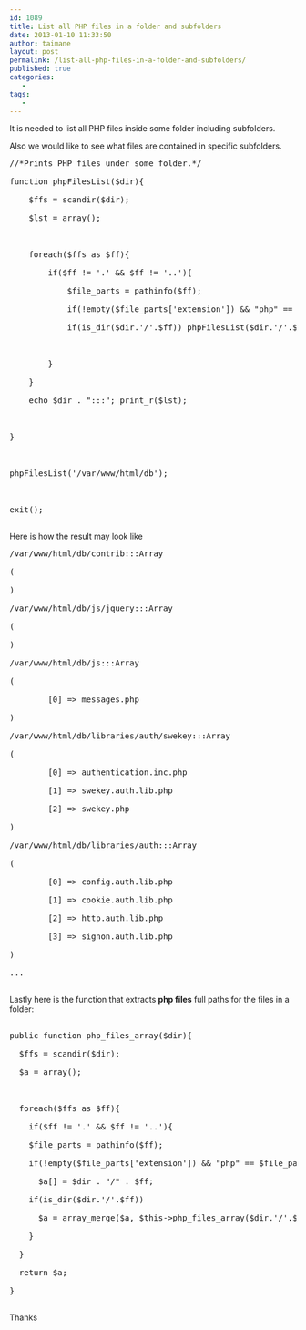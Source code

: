 ```yaml
---
id: 1089
title: List all PHP files in a folder and subfolders
date: 2013-01-10 11:33:50
author: taimane
layout: post
permalink: /list-all-php-files-in-a-folder-and-subfolders/
published: true
categories:
   -
tags:
   -
---
```

It is needed to list all PHP files inside some folder including subfolders. 
Also we would like to see what files are contained in specific subfolders.

<pre class="prettyprint">//*Prints PHP files under some folder.*/
function phpFilesList($dir){
	$ffs = scandir($dir);
	$lst = array();
	
	foreach($ffs as $ff){
		if($ff != '.' && $ff != '..'){
			$file_parts = pathinfo($ff);
			if(!empty($file_parts['extension']) && "php" == $file_parts['extension']) $lst[] = $ff;
			if(is_dir($dir.'/'.$ff)) phpFilesList($dir.'/'.$ff);
	
		}
	}
	echo $dir . ":::"; print_r($lst);

}

phpFilesList('/var/www/html/db');

exit();
</pre>

Here is how the result may look like
<pre>/var/www/html/db/contrib:::Array
(
)
/var/www/html/db/js/jquery:::Array
(
)
/var/www/html/db/js:::Array
(
		[0] => messages.php
)
/var/www/html/db/libraries/auth/swekey:::Array
(
		[0] => authentication.inc.php
		[1] => swekey.auth.lib.php
		[2] => swekey.php
)
/var/www/html/db/libraries/auth:::Array
(
		[0] => config.auth.lib.php
		[1] => cookie.auth.lib.php
		[2] => http.auth.lib.php
		[3] => signon.auth.lib.php
)
...
</pre>

Lastly here is the function that extracts <strong>php files</strong> full paths for the files in a folder:

<pre class="prettyprint">
public function php_files_array($dir){
  $ffs = scandir($dir);
  $a = array();

  foreach($ffs as $ff){
    if($ff != '.' && $ff != '..'){
    $file_parts = pathinfo($ff);
    if(!empty($file_parts['extension']) && "php" == $file_parts['extension']) 
      $a[] = $dir . "/" . $ff;
    if(is_dir($dir.'/'.$ff)) 
      $a = array_merge($a, $this->php_files_array($dir.'/'.$ff));
    }
  }
  return $a;	
}
</pre>


Thanks  


